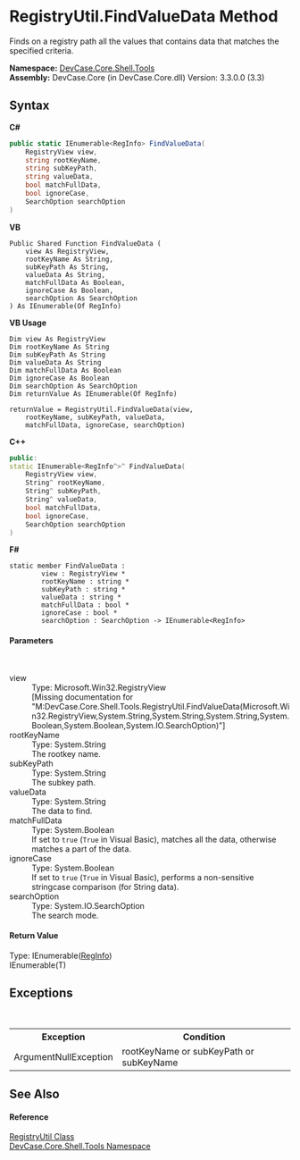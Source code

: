 # RegistryUtil.FindValueData Method 
 

Finds on a registry path all the values that contains data that matches the specified criteria.

**Namespace:**&nbsp;<a href="N_DevCase_Core_Shell_Tools">DevCase.Core.Shell.Tools</a><br />**Assembly:**&nbsp;DevCase.Core (in DevCase.Core.dll) Version: 3.3.0.0 (3.3)

## Syntax

**C#**<br />
``` C#
public static IEnumerable<RegInfo> FindValueData(
	RegistryView view,
	string rootKeyName,
	string subKeyPath,
	string valueData,
	bool matchFullData,
	bool ignoreCase,
	SearchOption searchOption
)
```

**VB**<br />
``` VB
Public Shared Function FindValueData ( 
	view As RegistryView,
	rootKeyName As String,
	subKeyPath As String,
	valueData As String,
	matchFullData As Boolean,
	ignoreCase As Boolean,
	searchOption As SearchOption
) As IEnumerable(Of RegInfo)
```

**VB Usage**<br />
``` VB Usage
Dim view As RegistryView
Dim rootKeyName As String
Dim subKeyPath As String
Dim valueData As String
Dim matchFullData As Boolean
Dim ignoreCase As Boolean
Dim searchOption As SearchOption
Dim returnValue As IEnumerable(Of RegInfo)

returnValue = RegistryUtil.FindValueData(view, 
	rootKeyName, subKeyPath, valueData, 
	matchFullData, ignoreCase, searchOption)
```

**C++**<br />
``` C++
public:
static IEnumerable<RegInfo^>^ FindValueData(
	RegistryView view, 
	String^ rootKeyName, 
	String^ subKeyPath, 
	String^ valueData, 
	bool matchFullData, 
	bool ignoreCase, 
	SearchOption searchOption
)
```

**F#**<br />
``` F#
static member FindValueData : 
        view : RegistryView * 
        rootKeyName : string * 
        subKeyPath : string * 
        valueData : string * 
        matchFullData : bool * 
        ignoreCase : bool * 
        searchOption : SearchOption -> IEnumerable<RegInfo> 

```


#### Parameters
&nbsp;<dl><dt>view</dt><dd>Type: Microsoft.Win32.RegistryView<br />\[Missing <param name="view"/> documentation for "M:DevCase.Core.Shell.Tools.RegistryUtil.FindValueData(Microsoft.Win32.RegistryView,System.String,System.String,System.String,System.Boolean,System.Boolean,System.IO.SearchOption)"\]</dd><dt>rootKeyName</dt><dd>Type: System.String<br />The rootkey name.</dd><dt>subKeyPath</dt><dd>Type: System.String<br />The subkey path.</dd><dt>valueData</dt><dd>Type: System.String<br />The data to find.</dd><dt>matchFullData</dt><dd>Type: System.Boolean<br />If set to `true` (`True` in Visual Basic), matches all the data, otherwise matches a part of the data.</dd><dt>ignoreCase</dt><dd>Type: System.Boolean<br />If set to `true` (`True` in Visual Basic), performs a non-sensitive stringcase comparison (for String data).</dd><dt>searchOption</dt><dd>Type: System.IO.SearchOption<br />The search mode.</dd></dl>

#### Return Value
Type: IEnumerable(<a href="T_DevCase_Core_Shell_RegInfo">RegInfo</a>)<br />IEnumerable(T)

## Exceptions
&nbsp;<table><tr><th>Exception</th><th>Condition</th></tr><tr><td>ArgumentNullException</td><td>rootKeyName or subKeyPath or subKeyName</td></tr></table>

## See Also


#### Reference
<a href="T_DevCase_Core_Shell_Tools_RegistryUtil">RegistryUtil Class</a><br /><a href="N_DevCase_Core_Shell_Tools">DevCase.Core.Shell.Tools Namespace</a><br />